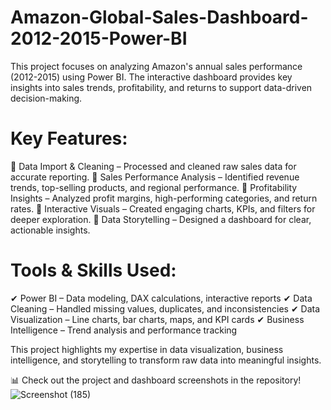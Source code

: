 # Amazon-Global-Sales-Dashboard-2012-2015-Power-BI
This project focuses on analyzing Amazon's annual sales performance (2012-2015) using Power BI. The interactive dashboard provides key insights into sales trends, profitability, and returns to support data-driven decision-making.

# Key Features:
📌 Data Import & Cleaning – Processed and cleaned raw sales data for accurate reporting.
📌 Sales Performance Analysis – Identified revenue trends, top-selling products, and regional performance.
📌 Profitability Insights – Analyzed profit margins, high-performing categories, and return rates.
📌 Interactive Visuals – Created engaging charts, KPIs, and filters for deeper exploration.
📌 Data Storytelling – Designed a dashboard for clear, actionable insights.

# Tools & Skills Used:
✔ Power BI – Data modeling, DAX calculations, interactive reports
✔ Data Cleaning – Handled missing values, duplicates, and inconsistencies
✔ Data Visualization – Line charts, bar charts, maps, and KPI cards
✔ Business Intelligence – Trend analysis and performance tracking

This project highlights my expertise in data visualization, business intelligence, and storytelling to transform raw data into meaningful insights.

📊 Check out the project and dashboard screenshots in the repository!
![Screenshot (185)](https://github.com/user-attachments/assets/a1762dce-efd2-4930-a30a-b4768d8ddbf5)
